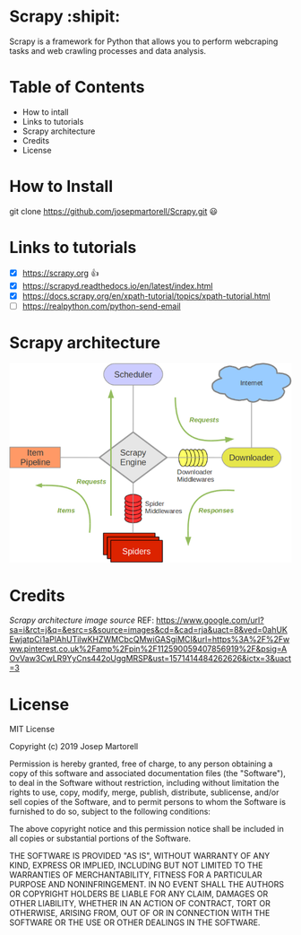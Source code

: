 # Scrapy :shipit:
Scrapy is a framework for Python that allows you to perform webcraping tasks and web crawling processes and data analysis.


# Table of Contents

- How to intall
- Links to tutorials
- Scrapy architecture
- Credits
- License


# How to Install

git clone https://github.com/josepmartorell/Scrapy.git :smiley:

 
# Links to tutorials

- [x] https://scrapy.org :+1:
- [x] https://scrapyd.readthedocs.io/en/latest/index.html
- [x] https://docs.scrapy.org/en/xpath-tutorial/topics/xpath-tutorial.html
- [ ] https://realpython.com/python-send-email

# Scrapy architecture

![Scrapy performance](scrapy_architecture.png)


# Credits

*Scrapy architecture image source*
REF: 
https://www.google.com/url?sa=i&rct=j&q=&esrc=s&source=images&cd=&cad=rja&uact=8&ved=0ahUKEwjatpCi1aPlAhUTilwKHZWMCbcQMwiGASgiMCI&url=https%3A%2F%2Fwww.pinterest.co.uk%2Famp%2Fpin%2F112590059407856919%2F&psig=AOvVaw3CwLR9YyCns442oUggMRSP&ust=1571414484262626&ictx=3&uact=3

# License

MIT License

Copyright (c) 2019 Josep Martorell

Permission is hereby granted, free of charge, to any person obtaining a copy
of this software and associated documentation files (the "Software"), to deal
in the Software without restriction, including without limitation the rights
to use, copy, modify, merge, publish, distribute, sublicense, and/or sell
copies of the Software, and to permit persons to whom the Software is
furnished to do so, subject to the following conditions:

The above copyright notice and this permission notice shall be included in all
copies or substantial portions of the Software.

THE SOFTWARE IS PROVIDED "AS IS", WITHOUT WARRANTY OF ANY KIND, EXPRESS OR
IMPLIED, INCLUDING BUT NOT LIMITED TO THE WARRANTIES OF MERCHANTABILITY,
FITNESS FOR A PARTICULAR PURPOSE AND NONINFRINGEMENT. IN NO EVENT SHALL THE
AUTHORS OR COPYRIGHT HOLDERS BE LIABLE FOR ANY CLAIM, DAMAGES OR OTHER
LIABILITY, WHETHER IN AN ACTION OF CONTRACT, TORT OR OTHERWISE, ARISING FROM,
OUT OF OR IN CONNECTION WITH THE SOFTWARE OR THE USE OR OTHER DEALINGS IN THE
SOFTWARE.
